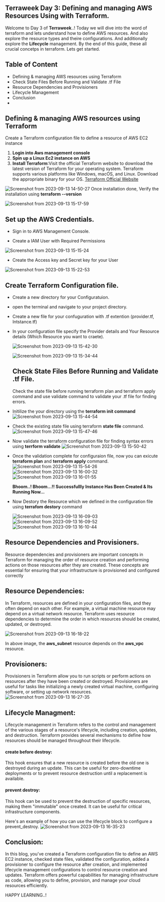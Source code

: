 ## Terraweek Day 3: Defining and managing AWS Resources Using with Terraform.

Welcome to Day 3 of **Terraweek**..! Today we will dive into the word of terraform and lets understand how to define AWS resources. And also explore the resource types and theire configurations.
And additionally explore the **Lifecycle** management. By the end of this guide, these all crucial concetps in terraform. Lets get started.

## Table of Content 

- Defining & managing AWS resources using Terraform
- Check State Files Before Running and Validate .tf File
- Resource Dependencies and Provisioners
- Lifecycle Management
- Conclusion
- 
## Defining & managing AWS resources using Terraform

Create a Terraform configuration file to define a resource of AWS EC2 instance
1. **Login into Aws management console**
2. **Spin up a **Linux** Ec2 instance on AWS**
3. **Install Terraform**:Visit the official Terraform website to download the latest version of Terraform for your operating system. Terraform supports various platforms like Windows, macOS, and Linux. Download the appropriate binary for your OS.
[Terraform Official Website](https://www.terraform.io/downloads.html)

![Screenshot from 2023-09-13 14-50-27](https://github.com/Vedvilas/TerraWeek-Repo/assets/113783616/ed7f42a4-e838-4c9a-ba9f-c1fdd8998a20)
 Once installation done, Verify the installation using **terraform --version**
 
 ![Screenshot from 2023-09-13 15-17-59](https://github.com/Vedvilas/TerraWeek-Repo/assets/113783616/1aa56381-86e8-4bde-9230-6c07ebe55245)
 
## Set up the AWS Credentials.

- Sign in to AWS Management Console.
  
- Create a IAM User with Required Permissions
  
![Screenshot from 2023-09-13 15-15-24](https://github.com/Vedvilas/TerraWeek-Repo/assets/113783616/0e1ce5af-3f15-4999-aefe-1e5a34880610)

- Create the Access key and Secret key for your User
  
![Screenshot from 2023-09-13 15-22-53](https://github.com/Vedvilas/TerraWeek-Repo/assets/113783616/0011fa83-5f42-4be0-8aa9-bfbe85a9bddf)

## Create Terraform Configuration file.

- Create a new directory for your Configuratuion.
- open the terminal and navigate to your project directory.
- Create a new file for your confuguration with .tf extention (provider.tf, Intstance.tf)
- In your configuration file specify the Provider details and Your Resource details (Which Resource you want to craete).

  ![Screenshot from 2023-09-13 15-42-30](https://github.com/Vedvilas/TerraWeek-Repo/assets/113783616/0c7508bb-6ee9-48c8-8812-e97f0c965379)


  ![Screenshot from 2023-09-13 15-34-44](https://github.com/Vedvilas/TerraWeek-Repo/assets/113783616/055e6802-7a98-47f0-a061-2cb3c9c77b87)

  ## Check State Files Before Running and Validate .tf File.
  Check the state file before running terraform plan and terraform apply command and use validate command to validate your .tf file for finding errors.
- Initilize the your directory using the **terraform **init command****
  ![Screenshot from 2023-09-13 15-44-54](https://github.com/Vedvilas/TerraWeek-Repo/assets/113783616/6874e466-fdfb-4ca0-aa8e-934e2e5c4b9c)

- Check the existing state file using terraform **state file** command.
  ![Screenshot from 2023-09-13 15-47-46](https://github.com/Vedvilas/TerraWeek-Repo/assets/113783616/058d7630-d11e-496f-9c8e-51b6ea3b7c65)
- Now validate the terraform configuration file for finding syntax errors using **terrform validate**
  ![Screenshot from 2023-09-13 15-50-42](https://github.com/Vedvilas/TerraWeek-Repo/assets/113783616/11856b6d-8b54-459a-afab-3a611b30a9bd)
- Once the validation complete for configuraion file, now you can exicute **terraform plan** and **terraform apply** command.
  ![Screenshot from 2023-09-13 15-54-26](https://github.com/Vedvilas/TerraWeek-Repo/assets/113783616/ea67f1c5-3c1f-47cb-a4ad-174b42fdbc12)
  ![Screenshot from 2023-09-13 16-00-32](https://github.com/Vedvilas/TerraWeek-Repo/assets/113783616/960d16ac-b61f-40f1-979c-abf095ef8d4a)
  ![Screenshot from 2023-09-13 16-01-55](https://github.com/Vedvilas/TerraWeek-Repo/assets/113783616/5f5da0ca-3048-45e5-ac5e-f151928306b7)
  
  **Bhoom..! Bhoom...!! Successfullly Instance Has Been Created & Its Running Now...**
- Now Destory the Resource which we defined in the configuration file using **terrafom destory** command
  
  ![Screenshot from 2023-09-13 16-09-03](https://github.com/Vedvilas/TerraWeek-Repo/assets/113783616/dda2ef27-54dc-4849-aefe-212b53bfc1b6)
  ![Screenshot from 2023-09-13 16-09-52](https://github.com/Vedvilas/TerraWeek-Repo/assets/113783616/3ba61593-b8ac-4944-8d90-d2064121b5e3)
  ![Screenshot from 2023-09-13 16-10-44](https://github.com/Vedvilas/TerraWeek-Repo/assets/113783616/8eb9907e-326b-44b6-ae13-d1ec7a803851)

## Resource Dependencies and Provisioners.
Resource dependencies and provisioners are important concepts in Terraform for managing the order of resource creation and performing actions on those resources after they are created. These concepts are essential for ensuring that your infrastructure is provisioned and configured correctly

## Resource Dependencies:
In Terraform, resources are defined in your configuration files, and they often depend on each other. For example, a virtual machine resource may depend on a virtual network resource. Terraform uses resource dependencies to determine the order in which resources should be created, updated, or destroyed.
  
![Screenshot from 2023-09-13 16-18-22](https://github.com/Vedvilas/TerraWeek-Repo/assets/113783616/bd7f5673-7334-40c8-960b-fc164ac56fcc)

In above image, the **aws_subnet** resource depends on the **aws_vpc** resource.

## Provisioners:
Provisioners in Terraform allow you to run scripts or perform actions on resources after they have been created or destroyed. Provisioners are useful for tasks like initializing a newly created virtual machine, configuring software, or setting up network resources.
![Screenshot from 2023-09-13 16-27-35](https://github.com/Vedvilas/TerraWeek-Repo/assets/113783616/da908d3c-9e0c-409f-bdeb-95c181713c5e)

## Lifecycle Managment:

Lifecycle management in Terraform refers to the control and management of the various stages of a resource's lifecycle, including creation, updates, and destruction. Terraform provides several mechanisms to define how resources should be managed throughout their lifecycle.

#### create before destroy:

This hook ensures that a new resource is created before the old one is destroyed during an update. This can be useful for zero-downtime deployments or to prevent resource destruction until a replacement is available.

#### prevent destroy:
This hook can be used to prevent the destruction of specific resources, making them "immutable" once created. It can be useful for critical infrastructure components.

Here's an example of how you can use the lifecycle block to configure a prevent_destroy.
![Screenshot from 2023-09-13 16-35-23](https://github.com/Vedvilas/TerraWeek-Repo/assets/113783616/f47bc10e-ee5f-4567-87b3-4fae1924e90f)

## Conclusion:

In this blog, you've created a Terraform configuration file to define an AWS EC2 instance, checked state files, validated the configuration, added a provisioner to configure the resource after creation, and implemented lifecycle management configurations to control resource creation and updates. Terraform offers powerful capabilities for managing infrastructure as code, allowing you to define, provision, and manage your cloud resources efficiently.

HAPPY LEARNING..!








